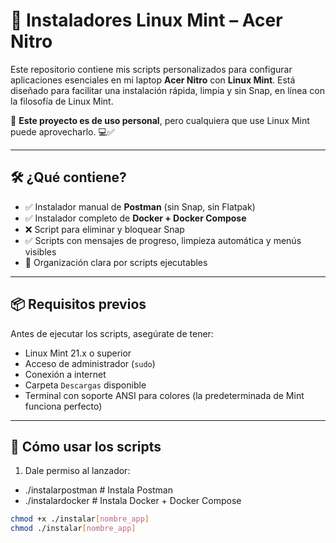 # 🐧 Instaladores Linux Mint – Acer Nitro

Este repositorio contiene mis scripts personalizados para configurar aplicaciones esenciales en mi laptop **Acer Nitro** con **Linux Mint**. Está diseñado para facilitar una instalación rápida, limpia y sin Snap, en línea con la filosofía de Linux Mint.

📌 **Este proyecto es de uso personal**, pero cualquiera que use Linux Mint puede aprovecharlo. 💻✅

---

## 🛠️ ¿Qué contiene?

- ✅ Instalador manual de **Postman** (sin Snap, sin Flatpak)  
- ✅ Instalador completo de **Docker + Docker Compose**
- ❌ Script para eliminar y bloquear Snap
- ✅ Scripts con mensajes de progreso, limpieza automática y menús visibles
- 📂 Organización clara por scripts ejecutables

---

## 📦 Requisitos previos

Antes de ejecutar los scripts, asegúrate de tener:

- Linux Mint 21.x o superior
- Acceso de administrador (`sudo`)
- Conexión a internet
- Carpeta `Descargas` disponible
- Terminal con soporte ANSI para colores (la predeterminada de Mint funciona perfecto)

---

## 🚀 Cómo usar los scripts

1. Dale permiso al lanzador:

- ./instalarpostman      # Instala Postman
- ./instalardocker       # Instala Docker + Docker Compose


```bash
chmod +x ./instalar[nombre_app] 
chmod ./instalar[nombre_app]

